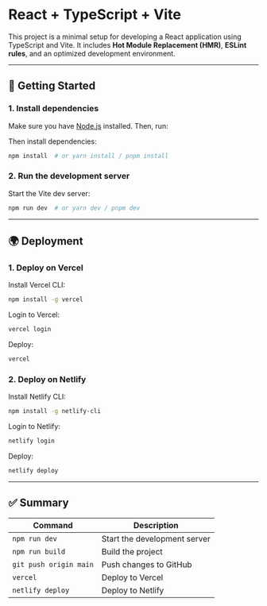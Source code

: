 # React + TypeScript + Vite

This project is a minimal setup for developing a React application using TypeScript and Vite. It includes **Hot Module Replacement (HMR)**, **ESLint rules**, and an optimized development environment.

---

## 🚀 Getting Started

### 1. Install dependencies

Make sure you have [Node.js](https://nodejs.org/) installed. Then, run:

Then install dependencies:

```sh
npm install  # or yarn install / pnpm install
```

### 2. Run the development server

Start the Vite dev server:

```sh
npm run dev  # or yarn dev / pnpm dev
```

---

## 🌍 Deployment

### 1. Deploy on Vercel

Install Vercel CLI:

```sh
npm install -g vercel
```

Login to Vercel:

```sh
vercel login
```

Deploy:

```sh
vercel
```

### 2. Deploy on Netlify

Install Netlify CLI:

```sh
npm install -g netlify-cli
```

Login to Netlify:

```sh
netlify login
```

Deploy:

```sh
netlify deploy
```

---

## ✅ Summary

| **Command** | **Description** |
|------------|--------------|
| `npm run dev` | Start the development server |
| `npm run build` | Build the project |
| `git push origin main` | Push changes to GitHub |
| `vercel` | Deploy to Vercel |
| `netlify deploy` | Deploy to Netlify |

